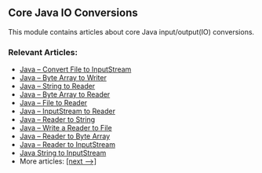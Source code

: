 ## Core Java IO Conversions

This module contains articles about core Java input/output(IO) conversions. 

### Relevant Articles:
- [Java – Convert File to InputStream](https://www.baeldung.com/convert-file-to-input-stream)
- [Java – Byte Array to Writer](https://www.baeldung.com/java-convert-byte-array-to-writer)
- [Java – String to Reader](https://www.baeldung.com/java-convert-string-to-reader)
- [Java – Byte Array to Reader](https://www.baeldung.com/java-convert-byte-array-to-reader)
- [Java – File to Reader](https://www.baeldung.com/java-convert-file-to-reader)
- [Java – InputStream to Reader](https://www.baeldung.com/java-convert-inputstream-to-reader)
- [Java – Reader to String](https://www.baeldung.com/java-convert-reader-to-string)
- [Java – Write a Reader to File](https://www.baeldung.com/java-write-reader-to-file)
- [Java – Reader to Byte Array](https://www.baeldung.com/java-convert-reader-to-byte-array)
- [Java – Reader to InputStream](https://www.baeldung.com/java-convert-reader-to-inputstream)
- [Java String to InputStream](https://www.baeldung.com/convert-string-to-input-stream)
- More articles: [[next -->]](/core-java-modules/core-java-io-conversions-2)
